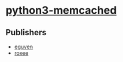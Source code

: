 # [python3-memcached](https://pypi.org/project/python3-memcached)



## Publishers
- [eguven](https://pypi.org/user/eguven)
- [roxee](https://pypi.org/user/roxee)

